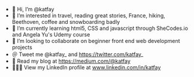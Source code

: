 - 👋 Hi, I’m @katfay
- 👀 I’m interested in travel, reading great stories, France, hiking, Beethoven, coffee and snowboarding badly
- 🌱 I’m currently learning html5, CSS and javascript through SheCodes.io and Angela Yu's Udemy course
- 💞️ I’m looking to collaborate on beginner front end web development projects
- ＠ Tweet me @katfay_ and https://twitter.com/katfay_
- 📝 Read my blog at https://medium.com/@katfay
- 👩🏼‍💼 View my LinkedIn profile at www.linkedin.com/in/katfay

<!---
katfay/katfay is a ✨ special ✨ repository because its `README.md` (this file) appears on your GitHub profile.
You can click the Preview link to take a look at your changes.
--->
